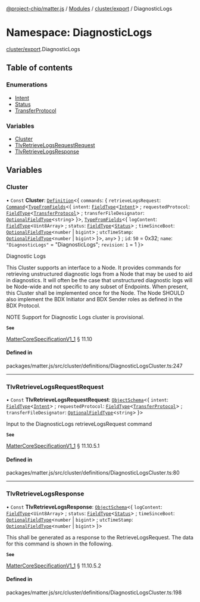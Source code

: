 [@project-chip/matter.js](../README.md) / [Modules](../modules.md) / [cluster/export](cluster_export.md) / DiagnosticLogs

# Namespace: DiagnosticLogs

[cluster/export](cluster_export.md).DiagnosticLogs

## Table of contents

### Enumerations

- [Intent](../enums/cluster_export.DiagnosticLogs.Intent.md)
- [Status](../enums/cluster_export.DiagnosticLogs.Status.md)
- [TransferProtocol](../enums/cluster_export.DiagnosticLogs.TransferProtocol.md)

### Variables

- [Cluster](cluster_export.DiagnosticLogs.md#cluster)
- [TlvRetrieveLogsRequestRequest](cluster_export.DiagnosticLogs.md#tlvretrievelogsrequestrequest)
- [TlvRetrieveLogsResponse](cluster_export.DiagnosticLogs.md#tlvretrievelogsresponse)

## Variables

### Cluster

• `Const` **Cluster**: [`Definition`](cluster_export.ClusterFactory.md#definition)<{ `commands`: { `retrieveLogsRequest`: [`Command`](cluster_export.md#command)<[`TypeFromFields`](tlv_export.md#typefromfields)<{ `intent`: [`FieldType`](../interfaces/tlv_export.FieldType.md)<[`Intent`](../enums/cluster_export.DiagnosticLogs.Intent.md)\> ; `requestedProtocol`: [`FieldType`](../interfaces/tlv_export.FieldType.md)<[`TransferProtocol`](../enums/cluster_export.DiagnosticLogs.TransferProtocol.md)\> ; `transferFileDesignator`: [`OptionalFieldType`](../interfaces/tlv_export.OptionalFieldType.md)<`string`\>  }\>, [`TypeFromFields`](tlv_export.md#typefromfields)<{ `logContent`: [`FieldType`](../interfaces/tlv_export.FieldType.md)<`Uint8Array`\> ; `status`: [`FieldType`](../interfaces/tlv_export.FieldType.md)<[`Status`](../enums/cluster_export.DiagnosticLogs.Status.md)\> ; `timeSinceBoot`: [`OptionalFieldType`](../interfaces/tlv_export.OptionalFieldType.md)<`number` \| `bigint`\> ; `utcTimeStamp`: [`OptionalFieldType`](../interfaces/tlv_export.OptionalFieldType.md)<`number` \| `bigint`\>  }\>, `any`\>  } ; `id`: ``50`` = 0x32; `name`: ``"DiagnosticLogs"`` = "DiagnosticLogs"; `revision`: ``1`` = 1 }\>

Diagnostic Logs

This Cluster supports an interface to a Node. It provides commands for retrieving unstructured diagnostic logs
from a Node that may be used to aid in diagnostics. It will often be the case that unstructured diagnostic logs
will be Node-wide and not specific to any subset of Endpoints. When present, this Cluster shall be implemented
once for the Node. The Node SHOULD also implement the BDX Initiator and BDX Sender roles as defined in the BDX
Protocol.

NOTE Support for Diagnostic Logs cluster is provisional.

**`See`**

[MatterCoreSpecificationV1_1](../interfaces/spec_export.MatterCoreSpecificationV1_1.md) § 11.10

#### Defined in

packages/matter.js/src/cluster/definitions/DiagnosticLogsCluster.ts:247

___

### TlvRetrieveLogsRequestRequest

• `Const` **TlvRetrieveLogsRequestRequest**: [`ObjectSchema`](../classes/tlv_export.ObjectSchema.md)<{ `intent`: [`FieldType`](../interfaces/tlv_export.FieldType.md)<[`Intent`](../enums/cluster_export.DiagnosticLogs.Intent.md)\> ; `requestedProtocol`: [`FieldType`](../interfaces/tlv_export.FieldType.md)<[`TransferProtocol`](../enums/cluster_export.DiagnosticLogs.TransferProtocol.md)\> ; `transferFileDesignator`: [`OptionalFieldType`](../interfaces/tlv_export.OptionalFieldType.md)<`string`\>  }\>

Input to the DiagnosticLogs retrieveLogsRequest command

**`See`**

[MatterCoreSpecificationV1_1](../interfaces/spec_export.MatterCoreSpecificationV1_1.md) § 11.10.5.1

#### Defined in

packages/matter.js/src/cluster/definitions/DiagnosticLogsCluster.ts:80

___

### TlvRetrieveLogsResponse

• `Const` **TlvRetrieveLogsResponse**: [`ObjectSchema`](../classes/tlv_export.ObjectSchema.md)<{ `logContent`: [`FieldType`](../interfaces/tlv_export.FieldType.md)<`Uint8Array`\> ; `status`: [`FieldType`](../interfaces/tlv_export.FieldType.md)<[`Status`](../enums/cluster_export.DiagnosticLogs.Status.md)\> ; `timeSinceBoot`: [`OptionalFieldType`](../interfaces/tlv_export.OptionalFieldType.md)<`number` \| `bigint`\> ; `utcTimeStamp`: [`OptionalFieldType`](../interfaces/tlv_export.OptionalFieldType.md)<`number` \| `bigint`\>  }\>

This shall be generated as a response to the RetrieveLogsRequest. The data for this command is shown in the
following.

**`See`**

[MatterCoreSpecificationV1_1](../interfaces/spec_export.MatterCoreSpecificationV1_1.md) § 11.10.5.2

#### Defined in

packages/matter.js/src/cluster/definitions/DiagnosticLogsCluster.ts:198
